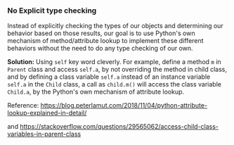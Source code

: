 ### No Explicit type checking
Instead of explicitly checking the types of our objects and determining our behavior based on those results, our goal is to use Python's own mechanism of method/attribute lookup to implement these different behaviors without the need to do any type checking of our own.

**Solution:** Using `self` key word cleverly. For example, define a method `m` in `Parent` class and access `self.a`, by not overriding the method in child class, and by defining a class variable `self.a` instead of an instance variable `self.a` in the `Child` class, a call as `child.m()` will access the class variable `Child.a`, by the Python's own mechanism of attribute lookup.

Reference: https://blog.peterlamut.com/2018/11/04/python-attribute-lookup-explained-in-detail/

and https://stackoverflow.com/questions/29565062/access-child-class-variables-in-parent-class
